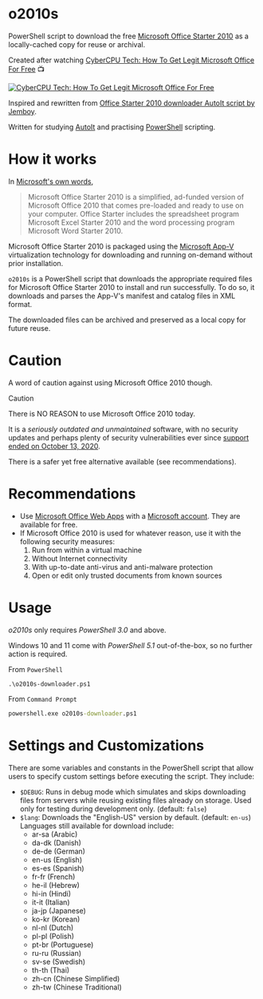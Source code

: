# o2010s
PowerShell script to download the free 
[Microsoft Office Starter 2010][msoffice-starter-2010] as a locally-cached copy 
for reuse or archival.

Created after watching 
[CyberCPU Tech: How To Get Legit Microsoft Office For Free][cybercpu] :tv:

[![CyberCPU Tech: How To Get Legit Microsoft Office For Free](https://img.youtube.com/vi/ud0WTQcTgSE/0.jpg)][cybercpu]

Inspired and rewritten from 
[Office Starter 2010 downloader AutoIt script by Jemboy][downloader].

Written for studying [AutoIt][autoit] and practising [PowerShell][pwsh] 
scripting.

# How it works

In [Microsoft's own words][msoffice-starter-2010],

> Microsoft Office Starter 2010 is a simplified, ad-funded version of Microsoft 
> Office 2010 that comes pre-loaded and ready to use on your computer. Office 
> Starter includes the spreadsheet program Microsoft Excel Starter 2010 and the 
> word processing program Microsoft Word Starter 2010.

Microsoft Office Starter 2010 is packaged using the [Microsoft App-V][ms-app-v] 
virtualization technology for downloading and running on-demand without prior 
installation.

`o2010s` is a PowerShell script that downloads the appropriate required files 
for Microsoft Office Starter 2010 to install and run successfully. To do so, it
downloads and parses the App-V's manifest and catalog files in XML format. 

The downloaded files can be archived and preserved as a local copy for future 
reuse.

# Caution

A word of caution against using Microsoft Office 2010 though.

> [!CAUTION]
>
> There is NO REASON to use Microsoft Office 2010 today.
>
> It is a *seriously outdated and unmaintained* software, with no security 
> updates and perhaps plenty of security vulnerabilities ever since 
> [support ended on October 13, 2020][support-end].
> 
> There is a safer yet free alternative available (see recommendations).

# Recommendations

- Use [Microsoft Office Web Apps][office-web-apps] with a 
  [Microsoft account][ms-acct]. They are available for free.
- If Microsoft Office 2010 is used for whatever reason, use it with the 
  following security measures:
  1. Run from within a virtual machine
  2. Without Internet connectivity
  3. With up-to-date anti-virus and anti-malware protection
  4. Open or edit only trusted documents from known sources

# Usage

*o2010s* only requires *PowerShell 3.0* and above.

Windows 10 and 11 come with *PowerShell 5.1* out-of-the-box, so no further 
action is required.

From `PowerShell`

```pwsh
.\o2010s-downloader.ps1
```

From `Command Prompt`

```bat
powershell.exe o2010s-downloader.ps1
```

# Settings and Customizations

There are some variables and constants in the PowerShell script that allow users
to specify custom settings before executing the script. They include:

- `$DEBUG`: Runs in debug mode which simulates and skips downloading files from 
  servers while reusing existing files already on storage. Used only for 
  testing during development only. (default: `false`)
- `$lang`: Downloads the "English-US" version by default. (default: `en-us`)
  Languages still available for download include:
  - ar-sa (Arabic)
  - da-dk (Danish)
  - de-de (German)
  - en-us (English)
  - es-es (Spanish)
  - fr-fr (French)
  - he-il (Hebrew)
  - hi-in (Hindi)
  - it-it (Italian)
  - ja-jp (Japanese)
  - ko-kr (Korean)
  - nl-nl (Dutch)
  - pl-pl (Polish)
  - pt-br (Portuguese)
  - ru-ru (Russian)
  - sv-se (Swedish)
  - th-th (Thai)
  - zh-cn (Chinese Simplified)
  - zh-tw (Chinese Traditional)

[msoffice-starter-2010]: https://support.microsoft.com/en-gb/office/getting-started-with-office-starter-379fba5a-6d82-4e19-aa2e-d41627f5ea5e
[downloader]: https://www.autoitscript.com/forum/topic/205471-office-2010-starter-downloader/
[autoit]: https://www.autoitscript.com/site/
[pwsh]: https://learn.microsoft.com/en-us/powershell/
[cybercpu]: https://www.youtube.com/watch?v=ud0WTQcTgSE
[ms-app-v]: https://en.wikipedia.org/wiki/Microsoft_App-V
[support-end]: https://support.microsoft.com/en-us/office/end-of-support-for-office-2010-3a3e45de-51ac-4944-b2ba-c2e415432789
[office-web-apps]: https://www.office.com/?ms.officeurl=webapps
[ms-acct]: https://account.microsoft.com/account/Account

